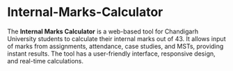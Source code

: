 # Internal-Marks-Calculator
The **Internal Marks Calculator** is a web-based tool for Chandigarh University students to calculate their internal marks out of 43. It allows input of marks from assignments, attendance, case studies, and MSTs, providing instant results. The tool has a user-friendly interface, responsive design, and real-time calculations.
